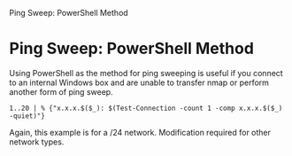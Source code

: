 Ping Sweep: PowerShell Method

# Ping Sweep: PowerShell Method

Using PowerShell as the method for ping sweeping is useful if you connect to an internal Windows box and are unable to transfer nmap or perform another form of ping sweep. 
```
1..20 | % {"x.x.x.$($_): $(Test-Connection -count 1 -comp x.x.x.$($_) -quiet)"} 
```
Again, this example is for a /24 network. Modification required for other network types.  